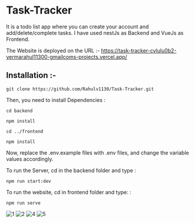 
# Task-Tracker

It is a todo list app where you can create your account and add/delete/complete tasks. I have used nestJs as Backend and VueJs as Frontend.

The Website is deployed on the URL :- https://task-tracker-cvlulu0b2-vermarahul11300-gmailcoms-projects.vercel.app/

## Installation :-

``` 
git clone https://github.com/Rahulv1130/Task-Tracker.git
```

Then, you need to install Dependencies :
```
cd backend
```
```
npm install
```
```
cd ../frontend
```
```
npm install
```

Now, replace the .env.example files with .env files, and change the variable values accordingly.

To run the Server, cd in the backend folder and type :
```
npm run start:dev
```

To run the website, cd in frontend folder and type: :
```
npm run serve
```
![1](https://github.com/user-attachments/assets/bfd41053-abd4-43c0-919d-8700b49a73a3)
![2](https://github.com/user-attachments/assets/0e46eb71-1ea1-4194-86f3-8f78b791949f)
![4](https://github.com/user-attachments/assets/10e7439f-c5fd-4bd0-b008-66c7f08c37bc)
![5](https://github.com/user-attachments/assets/c131a7d1-214b-43fb-8c74-33a64d572d1d)
